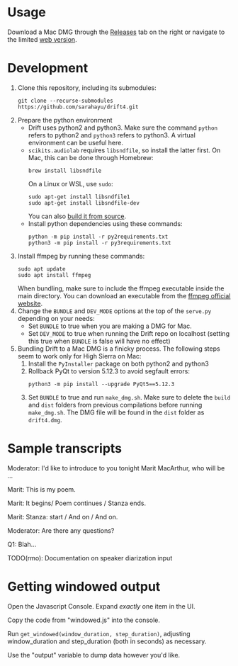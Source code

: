 # Usage

Download a Mac DMG through the [Releases](https://github.com/sarahayu/drift4/releases) tab on the right or navigate to the limited [web version](https://github.com/sarahayu/drift4/releases).

# Development

1. Clone this repository, including its submodules:
    ```shell
    git clone --recurse-submodules https://github.com/sarahayu/drift4.git
2. Prepare the python environment
    * Drift uses python2 and python3. Make sure the command `python` refers to python2 and `python3` refers to python3. A virtual environment can be useful here.
    * `scikits.audiolab` requires `libsndfile`, so install the latter first. On Mac, this can be done through Homebrew:
      ```shell
      brew install libsndfile
      ```
      On a Linux or WSL, use `sudo`:
      ```shell
      sudo apt-get install libsndfile1
      sudo apt-get install libsndfile-dev
      ```
      You can also [build it from source](https://stackoverflow.com/a/13999827).
    * Install python dependencies using these commands:
      ```shell
      python -m pip install -r py2requirements.txt
      python3 -m pip install -r py3requirements.txt
      ```
3. Install ffmpeg by running these commands:
    ```shell
    sudo apt update
    sudo apt install ffmpeg
    ```
    When bundling, make sure to include the ffmpeg executable inside the main directory. You can download an executable from the [ffmpeg official website](https://www.ffmpeg.org/download.html).
4. Change the `BUNDLE` and `DEV_MODE` options at the top of the `serve.py` depending on your needs:
    * Set `BUNDLE` to true when you are making a DMG for Mac. 
    * Set `DEV_MODE` to true when running the Drift repo on localhost (setting this true when `BUNDLE` is false will have no effect)
5. Bundling Drift to a Mac DMG is a finicky process. The following steps seem to work only for High Sierra on Mac:
    1. Install the `PyInstaller` package on both python2 and python3
    2. Rollback PyQt to version 5.12.3 to avoid segfault errors:
        ```shell
        python3 -m pip install --upgrade PyQt5==5.12.3
        ```
    3. Set `BUNDLE` to true and run `make_dmg.sh`. Make sure to delete the `build` and `dist` folders from previous compilations before running `make_dmg.sh`. The DMG file will be found in the `dist` folder as `drift4.dmg`.

# Sample transcripts

Moderator: I'd like to introduce to you tonight Marit MacArthur, who will be ...

Marit: This is my poem.

Marit: It begins/
  Poem continues /
  Stanza ends.

Marit: Stanza: start /
  And on /
  And on.

Moderator: Are there any questions?

Q1: Blah...

TODO(rmo): Documentation on speaker diarization input

# Getting windowed output

Open the Javascript Console.
Expand _exactly_ one item in the UI.

Copy the code from "windowed.js" into the console.

Run `get_windowed(window_duration, step_duration)`, adjusting
window_duration and step_duration (both in seconds) as necessary.

Use the "output" variable to dump data however you'd like.